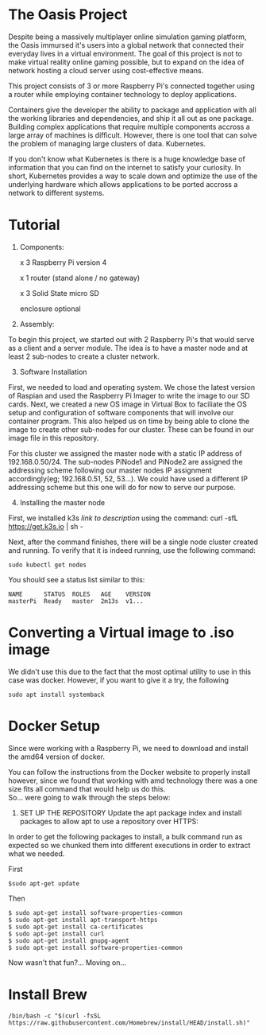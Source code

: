 # The Oasis Project

Despite being a massively multiplayer online simulation gaming platform,
the Oasis immursed it's users into a global network that connected their everyday 
lives in a virtual environment. The goal of this project is not to make virtual 
reality online gaming possible, but to expand on the idea of network hosting 
a cloud server using cost-effective means.

This project consists of 3 or more Raspberry Pi's connected together using a 
router while employing container technology to deploy applications.  

Containers give the developer the ability to package and application with all the working
libraries and dependencies, and ship it all out as one package.  Building complex
applications that require multiple components accross a large array of machines
is difficult.  However, there is one tool that can solve the problem of managing
large clusters of data.  Kubernetes.

If you don't know what Kubernetes is there is a huge knowledge base of information
that you can find on the internet to satisfy your curiosity.  In short, Kubernetes
provides a way to scale down and optimize the use of the underlying hardware which
allows applications to be ported accross a network to different systems.  

# Tutorial

1. Components: 

	x 3 Raspberry Pi version 4
	
	x 1 router (stand alone / no gateway)
	
	x 3 Solid State micro SD
	
	enclosure optional

2. Assembly:

To begin this project, we started out with 2 Raspberry Pi's that would serve 
as a client and a server module.  The idea is to have a master node and at least
2 sub-nodes to create a cluster network.  

3. Software Installation

First, we needed to load and operating system.  We chose the latest version of 
Raspian and used the Raspberry Pi Imager to write the image to our SD cards.
Next, we created a new OS image in Virtual Box to faciliate the OS setup and
configuration of software components that will involve our container program.
This also helped us on time by being able to clone the image to create other 
sub-nodes for our cluster.  These can be found in our image file in this 
repository.

For this cluster we assigned the master node with a static IP address of 
192.168.0.50/24.  The sub-nodes PiNode1 and PiNode2 are assigned the addressing
scheme following our master nodes IP assignment accordingly(eg; 192.168.0.51, 52, 53...).
We could have used a different IP addressing scheme but this one will do for
now to serve our purpose.

4. Installing the master node

First, we installed k3s *link to description* using the command:
	curl -sfL https://get.k3s.io | sh -

Next, after the command finishes, there will be a single node cluster created 
and running.  To verify that it is indeed running, use the following command:

	sudo kubectl get nodes

You should see a status list similar to this:

	NAME      STATUS  ROLES   AGE    VERSION
	masterPi  Ready   master  2m13s  v1...

# Converting a Virtual image to .iso image
We didn't use this due to the fact that the most optimal utility to use in this case was docker.  However,
if you want to give it a try, the following 

	sudo apt install systemback 

# Docker Setup

Since were working with a Raspberry Pi, we need to download and install the amd64 version of docker.  

You can follow the instructions from the Docker website to properly install however, since we found
that working with amd technology there was a one size fits all command that would help us do this.  
So... were going to walk through the steps below:

1.  SET UP THE REPOSITORY
Update the apt package index and install packages to allow apt to use a repository over HTTPS:

In order to get the following packages to install, a bulk command run as expected
so we chunked them into different executions in order to extract what we needed.  

First	
	
	$sudo apt-get update

Then	
	
	$ sudo apt-get install software-properties-common
	$ sudo apt-get install apt-transport-https
	$ sudo apt-get install ca-certificates
	$ sudo apt-get install curl
	$ sudo apt-get install gnupg-agent
	$ sudo apt-get install software-properties-common
	
Now wasn't that fun?... Moving on...

# Install Brew

	/bin/bash -c "$(curl -fsSL https://raw.githubusercontent.com/Homebrew/install/HEAD/install.sh)"	


